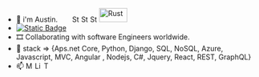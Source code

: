 - 👋 i'm Austin. &ensp;&ensp;&ensp; <a href="#"><img alt="Static Badge" src="https://img.shields.io/badge/C%23-239120?style=for-the-badge&logo=c-sharp&logoColor=white" style="height:1em; width: inherit;"></a> <a href="#"><img alt="Static Badge" src="https://img.shields.io/badge/Python-3776AB?style=for-the-badge&logo=python&logoColor=white" style="height:1em; width: inherit;"></a> <a href="#"><img alt="Static Badge" src="https://img.shields.io/badge/JavaScript-F7DF1E?style=for-the-badge&logo=javascript&logoColor=black" style="height:1em; width: inherit;"></a> <a href="#"><img src="https://drive.google.com/uc?export=view&id=1y1RSeZDE7gXwbEwvtBybu25dEBmYoKRM" alt="Rust" style="width: 4em; height:2em; object-fit=:contain"></a>
- <a href="#"> <img alt="Static Badge" src="https://img.shields.io/badge/A%20Senior%20Software%20Engineer%20with%20significant%20experiences%20that%20include%20developing%20E.R.Ps,%20Saas%20applications,%20backend%20and%20fontend%20development%20of%20complex%20systems.-8A2BE2"></a>
- 🎞️ Collaborating with software Engineers worldwide.
- 🌱 stack => {Aps.net Core, Python, Django, SQL, NoSQL, Azure, Javascript, MVC, Angular , Nodejs, C#, Jquery, React, REST, GraphQL}
- 📫 <a href="mailto:adodo.austin.o@gmail.com" target="_blank"><img alt="Mail" src="https://img.shields.io/badge/Gmail-D14836?style=for-the-badge&logo=gmail&logoColor=white" style="height:1em; width: inherit;"></a> <a href="https://www.linkedin.com/in/austin-adodo-2855b41a9/" target="_blank"><img alt="LinkedIn" src="https://img.shields.io/badge/LinkedIn-0077B5?style=for-the-badge&logo=linkedin&logoColor=white" style="height:1em; width: inherit;"></a> <a href="#" target="_blank"><img alt="Twitter" src="https://img.shields.io/badge/Twitter-1DA1F2?style=for-the-badge&logo=twitter&logoColor=white" style="height:1em; width: inherit;"></a>

<!---
AustinAdodo/AustinAdodo is a ✨ special ✨ repository because its `README.md` (this file) appears on your GitHub profile.
You can click the Preview link to take a look at your changes.
--->
